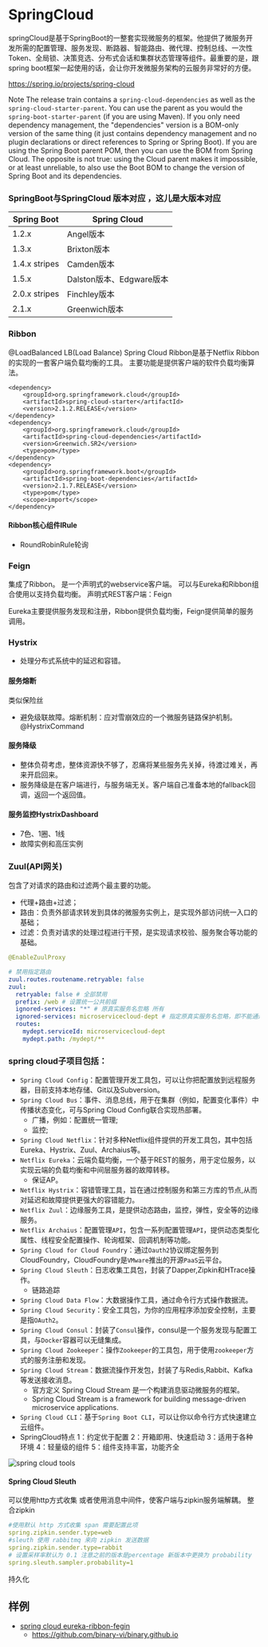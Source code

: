 # SpringCloud
<!-- @author DHJT 2018-12-17  -->
springCloud是基于SpringBoot的一整套实现微服务的框架。他提供了微服务开发所需的配置管理、服务发现、断路器、智能路由、微代理、控制总线、一次性Token、全局锁、决策竞选、分布式会话和集群状态管理等组件。最重要的是，跟spring boot框架一起使用的话，会让你开发微服务架构的云服务非常好的方便。

https://spring.io/projects/spring-cloud

Note
    The release train contains a `spring-cloud-dependencies` as well as the `spring-cloud-starter-parent`. You can use the parent as you would the `spring-boot-starter-parent` (if you are using Maven). If you only need dependency management, the "dependencies" version is a BOM-only version of the same thing (it just contains dependency management and no plugin declarations or direct references to Spring or Spring Boot). If you are using the Spring Boot parent POM, then you can use the BOM from Spring Cloud. The opposite is not true: using the Cloud parent makes it impossible, or at least unreliable, to also use the Boot BOM to change the version of Spring Boot and its dependencies.

### SpringBoot与SpringCloud 版本对应 ，这儿是大版本对应
|  Spring Boot  |       Spring Cloud       |
|---------------|--------------------------|
| 1.2.x         | Angel版本                |
| 1.3.x         | Brixton版本              |
| 1.4.x stripes | Camden版本               |
| 1.5.x         | Dalston版本、Edgware版本 |
| 2.0.x stripes | Finchley版本             |
| 2.1.x         | Greenwich版本            |

### Ribbon
@LoadBalanced
LB(Load Balance)
Spring Cloud Ribbon是基于Netflix Ribbon的实现的一套客户端负载均衡的工具。
主要功能是提供客户端的软件负载均衡算法。

```
<dependency>
    <groupId>org.springframework.cloud</groupId>
    <artifactId>spring-cloud-starter</artifactId>
    <version>2.1.2.RELEASE</version>
</dependency>
<dependency>
    <groupId>org.springframework.cloud</groupId>
    <artifactId>spring-cloud-dependencies</artifactId>
    <version>Greenwich.SR2</version>
    <type>pom</type>
</dependency>
<dependency>
    <groupId>org.springframework.boot</groupId>
    <artifactId>spring-boot-dependencies</artifactId>
    <version>2.1.7.RELEASE</version>
    <type>pom</type>
    <scope>import</scope>
</dependency>
```
#### Ribbon核心组件IRule
- RoundRobinRule轮询

### Feign
集成了Ribbon。
是一个声明式的webservice客户端。
可以与Eureka和Ribbon组合使用以支持负载均衡。
声明式REST客户端：Feign

Eureka主要提供服务发现和注册，Ribbon提供负载均衡，Feign提供简单的服务调用。
### Hystrix
- 处理分布式系统中的延迟和容错。

#### 服务熔断
类似保险丝
- 避免级联故障。熔断机制：应对雪崩效应的一个微服务链路保护机制。@HystrixCommand

#### 服务降级
- 整体负荷考虑，整体资源快不够了，忍痛将某些服务先关掉，待渡过难关，再来开启回来。
- 服务降级是在客户端进行，与服务端无关。客户端自己准备本地的fallback回调，返回一个返回值。

#### 服务监控HystrixDashboard
- 7色、1圈、1线
- 故障实例和高压实例

### Zuul(API网关)
包含了对请求的路由和过滤两个最主要的功能。
- 代理+路由+过滤；
- 路由：负责外部请求转发到具体的微服务实例上，是实现外部访问统一入口的基础；
- 过滤：负责对请求的处理过程进行干预，是实现请求校验、服务聚合等功能的基础。

```java
@EnableZuulProxy
```
```yaml
# 禁用指定路由
zuul.routes.routename.retryable: false
zuul:
  retryable: false # 全部禁用
  prefix: /web # 设置统一公共前缀
  ignored-services: "*" # 原真实服务名忽略 所有
  ignored-services: microservicecloud-dept # 指定原真实服务名忽略，即不能通过microservicecloud-dept访问，要通过mydept
  routes:
    mydept.serviceId: microservicecloud-dept
    mydept.path: /mydept/**
```

### spring cloud子项目包括：
- `Spring Cloud Config`：配置管理开发工具包，可以让你把配置放到远程服务器，目前支持本地存储、Git以及Subversion。
- `Spring Cloud Bus`：事件、消息总线，用于在集群（例如，配置变化事件）中传播状态变化，可与Spring Cloud Config联合实现热部署。
    + 广播，例如：配置统一管理;
    + 监控;
- `Spring Cloud Netflix`：针对多种Netflix组件提供的开发工具包，其中包括Eureka、Hystrix、Zuul、Archaius等。
- `Netflix Eureka`：云端负载均衡，一个基于REST的服务，用于定位服务，以实现云端的负载均衡和中间层服务器的故障转移。
    + 保证AP。
- `Netflix Hystrix`：容错管理工具，旨在通过控制服务和第三方库的节点,从而对延迟和故障提供更强大的容错能力。
- `Netflix Zuul`：边缘服务工具，是提供动态路由，监控，弹性，安全等的边缘服务。
- `Netflix Archaius`：配置管理`API`，包含一系列配置管理`API`，提供动态类型化属性、线程安全配置操作、轮询框架、回调机制等功能。
- `Spring Cloud for Cloud Foundry`：通过`Oauth2`协议绑定服务到CloudFoundry，CloudFoundry是`VMware`推出的开源`PaaS`云平台。
- `Spring Cloud Sleuth`：日志收集工具包，封装了Dapper,Zipkin和HTrace操作。
    + 链路追踪
- `Spring Cloud Data Flow`：大数据操作工具，通过命令行方式操作数据流。
- `Spring Cloud Security`：安全工具包，为你的应用程序添加安全控制，主要是指`OAuth2`。
- `Spring Cloud Consul`：封装了`Consul`操作，consul是一个服务发现与配置工具，与`Docker`容器可以无缝集成。
- `Spring Cloud Zookeeper`：操作`Zookeeper`的工具包，用于使用`zookeeper`方式的服务注册和发现。
- `Spring Cloud Stream`：数据流操作开发包，封装了与Redis,Rabbit、Kafka等发送接收消息。
    + 官方定义 Spring Cloud Stream 是一个构建消息驱动微服务的框架。
    + Spring Cloud Stream is a framework for building message-driven microservice applications. 
- `Spring Cloud CLI`：基于`Spring Boot CLI`，可以让你以命令行方式快速建立云组件。
 
- SpringCloud特点
1：约定优于配置
2：开箱即用、快速启动
3：适用于各种环境
4：轻量级的组件
5：组件支持丰富，功能齐全

![spring cloud tools](./../link-img/spring_cloud_tools.jpg "spring cloud tools")

#### Spring Cloud Sleuth
可以使用http方式收集
或者使用消息中间件，使客户端与zipkin服务端解耦。
整合zipkin
```yaml
#使用默认 http 方式收集 span 需要配置此项
spring.zipkin.sender.type=web
#sleuth 使用 rabbitmq 来向 zipkin 发送数据
spring.zipkin.sender.type=rabbit
# 设置采样率默认为 0.1 注意之前的版本是percentage 新版本中更换为 probability
spring.sleuth.sampler.probability=1
```
持久化

## 样例
- [spring cloud eureka-ribbon-fegin][1]
    + https://github.com/binary-vi/binary.github.io

[1]: https://www.cnblogs.com/vi-2525/p/8651470.html 'spring cloud eureka-ribbon-fegin'
[2]: https://blog.csdn.net/yongge1981/article/details/84060978 '（一）Spring Cloud实践： 使用Netflix Eureka实现服务注册与发现'
[3]: http://www.cnblogs.com/itmsbx/p/9692538.html '关于SpringCloud、SpringBoot 希望这是说得最详细的'

